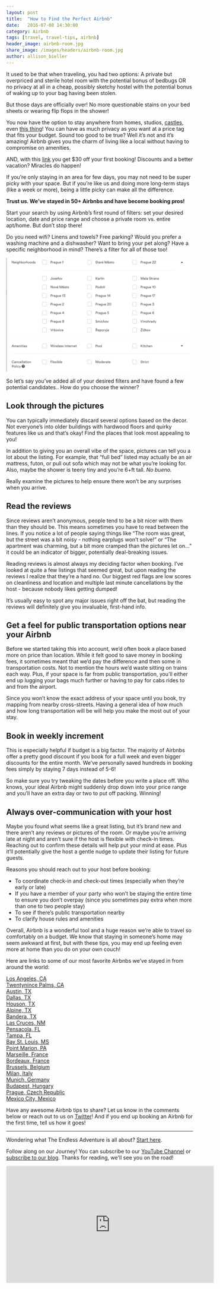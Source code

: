 ```yaml
---
layout: post
title:  "How to Find the Perfect Airbnb"
date:   2016-07-08 14:30:00
category: Airbnb
tags: [travel, travel-tips, airbnb]
header_image: airbnb-room.jpg
share_image: /images/headers/airbnb-room.jpg
author: allison_bieller
---
```


It used to be that when traveling, you had two options: A private but overpriced and sterile hotel room with the potential bonus of bedbugs OR no privacy at all in a cheap, possibly sketchy hostel with the potential bonus of waking up to your bag having been stolen. 

But those days are officially over! No more questionable stains on your bed sheets or wearing flip flops in the shower!

You now have the option to stay anywhere from homes, studios, [castles](https://www.airbnb.com/wishlists/stay-in-a-castle), even [this thing](https://www.airbnb.com/rooms/12735111)! You can have as much privacy as you want at a price tag that fits your budget. Sound too good to be true? Well it’s not and it’s amazing! Airbnb gives you the charm of living like a local without having to compromise on amenities. 

AND, with this [link](www.airbnb.com/c/abieller) you get $30 off your first booking! Discounts and a better vacation? Miracles do happen!

If you’re only staying in an area for few days, you may not need to be super picky with your space. But if you’re like us and doing more long-term stays (like a week or more), being a little picky can make all the difference. 

**Trust us. We’ve stayed in 50+ Airbnbs and have become booking pros!**

Start your search by using Airbnb’s first round of filters: set your desired location, date and price range and choose a private room vs. entire apt/home. But don’t stop there! 

Do you need wifi? Linens and towels? Free parking? Would you prefer a washing machine and a dishwasher? Want to bring your pet along? Have a specific neighborhood in mind? There’s a filter for all of those too!

![airbnb filters](/images/uploads/airbnb-tips/filters.png)

So let’s say you’ve added all of your desired filters and have found a few potential candidates.. How do you choose the winner?

## Look through the pictures

You can typically immediately discard several options based on the decor. Not everyone’s into older buildings with hardwood floors and quirky features like us and that’s okay! Find the places that look most appealing to you!

In addition to giving you an overall vibe of the space, pictures can tell you a lot about the listing. For example, that “full bed” listed may actually be an air mattress, futon, or pull out sofa which may not be what you’re looking for. Also, maybe the shower is teeny tiny and you’re 6+ft tall. *No bueno.*

Really examine the pictures to help ensure there won’t be any surprises when you arrive.

## Read the reviews

Since reviews aren’t anonymous, people tend to be a bit nicer with them than they should be. This means sometimes you have to read between the lines. If you notice a lot of people saying things like “The room was great, but the street was a bit noisy - nothing earplugs won’t solve!” or “The apartment was charming, but a bit more cramped than the pictures let on...” it could be an indicator of bigger, potentially deal-breaking issues. 

Reading reviews is almost always my deciding factor when booking. I’ve looked at quite a few listings that seemed great, but upon reading the reviews I realize that they’re a hard no. Our biggest red flags are low scores on cleanliness and location and multiple last minute cancellations by the host - because nobody likes getting dumped! 

It’s usually easy to spot any major issues right off the bat, but reading the reviews will definitely give you invaluable, first-hand info. 

## Get a feel for public transportation options near your Airbnb

Before we started taking this into account, we’d often book a place based more on price than location. While it felt good to save money in booking fees, it sometimes meant that we’d pay the difference and then some in transportation costs. Not to mention the hours we’d waste sitting on trains each way. Plus, if your space is far from public transportation, you’ll either end up lugging your bags much further or having to pay for cabs rides to and from the airport.

Since you won’t know the exact address of your space until you book, try mapping from nearby cross-streets. Having a general idea of how much and how long transportation will be will help you make the most out of your stay. 

## Book in weekly increment

This is especially helpful if budget is a big factor. The majority of Airbnbs offer a pretty good discount if you book for a full week and even bigger discounts for the entire month. We’ve personally saved hundreds in booking fees simply by staying 7 days instead of 5-6! 

So make sure you try tweaking the dates before you write a place off. Who knows, your ideal Airbnb might suddenly drop down into your price range and you’ll have an extra day or two to put off packing. Winning!

## Always over-communication with your host

Maybe you found what seems like a great listing, but it’s brand new and there aren’t any reviews or pictures of the room. Or maybe you’re arriving late at night and aren’t sure if the host is flexible with check-in times. Reaching out to confirm these details will help put your mind at ease. Plus it’ll potentially give the host a gentle nudge to update their listing for future guests.

Reasons you should reach out to your host before booking: 

- To coordinate check-in and check-out times (especially when they’re early or late)
- If you have a member of your party who won’t be staying the entire time to ensure you don’t overpay (since you sometimes pay extra when more than one to two people stay)
- To see if there’s public transportation nearby
- To clarify house rules and amenities 

Overall, Airbnb is a wonderful tool and a huge reason we’re able to travel so comfortably on a budget. We know that staying in someone’s home may seem awkward at first, but with these tips, you may end up feeling even more at home than you do on your own couch!

Here are links to some of our most favorite Airbnbs we’ve stayed in from around the world:

[Los Angeles, CA](https://www.airbnb.com/rooms/9979938)<br />
[Twentynince Palms, CA](https://www.airbnb.com/rooms/8442302)<br />
[Austin, TX](https://www.airbnb.com/rooms/9131443)<br />
[Dallas, TX](https://www.airbnb.com/rooms/7622094)<br />
[Houson, TX](https://www.airbnb.com/rooms/6166415) <br />
[Alpine, TX](https://www.airbnb.com/rooms/7708619) <br />
[Bandera, TX](https://www.airbnb.com/rooms/5617722)<br />
[Las Cruces, NM](https://www.airbnb.com/rooms/7400644)<br />
[Pensacola, FL](https://www.airbnb.com/rooms/8761622)<br />
[Tampa, FL](https://www.airbnb.com/rooms/12130302) <br />
[Bay St. Louis, MS](https://www.airbnb.com/rooms/2918639)<br />
[Point Marion, PA](https://www.airbnb.com/rooms/7195113)<br />
[Marseille, France](https://www.airbnb.com/rooms/12986936)<br />
[Bordeaux, France](https://www.airbnb.com/rooms/6641049)<br />
[Brussels, Belgium](https://www.airbnb.com/rooms/7161074)<br />
[Milan, Italy](https://www.airbnb.com/rooms/12214809)<br />
[Munich, Germany](https://www.airbnb.com/rooms/8504194) <br />
[Budapest, Hungary](https://www.airbnb.com/rooms/1152798) <br />
[Prague, Czech Republic](https://www.airbnb.com/rooms/3761912)<br />
[Mexico City, Mexico](https://www.airbnb.com/rooms/2792346)


Have any awesome Airbnb tips to share? Let us know in the comments below or reach out to us on [Twitter](http://twitter.com/the_endless_a)! And if you end up booking an Airbnb for the first time, tell us how it goes! 

---

Wondering what The Endless Adventure is all about? [Start here](https://www.youtube.com/watch?v=Qm7a1IA7oQ8).

Follow along on our Journey! You can subscribe to our [YouTube Channel](https://www.youtube.com/c/TheEndlessAdventure?sub_confirmation=1) or [subscribe to our blog](http://conversational.us6.list-manage.com/subscribe?u=f210e827b5997f97a4c359077&id=cbb27cac9e). Thanks for reading, we'll see you on the road!

<iframe width="560" height="315" src="https://www.youtube.com/embed/Qm7a1IA7oQ8" frameborder="0" allowfullscreen></iframe>
